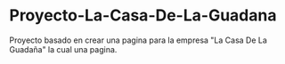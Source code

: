 # Proyecto-La-Casa-De-La-Guadana
Proyecto basado en crear una pagina para la empresa "La Casa De La Guadaña" la cual una pagina.
